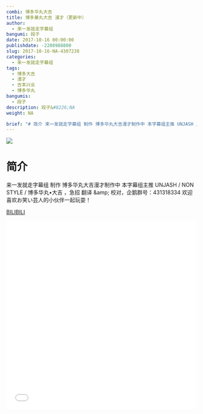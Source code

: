 ```yaml
---
combi: 博多华丸大吉
title: 博多華丸大吉 漫才（更新中）
author: 
  - 来一发就走字幕组
bangumi: 段子
date: 2017-10-16 00:00:00
publishdate: -2208988800
slug: 2017-10-16-NA-4307238
categories: 
  - 来一发就走字幕组
tags: 
  - 博多大吉
  - 漫才
  - 吉本兴业
  - 博多华丸
bangumis: 
  - 段子
description: 段子&#8226;NA
weight: NA

brief: "# 简介 来一发就走字幕组 制作 博多华丸大吉漫才制作中 本字幕组主推 UNJASH / NON STYLE / 博多华丸•大吉 ，急招 翻译 &amp;amp; 校对，企鹅群号：431318334 欢迎喜欢お笑い芸人的小伙伴一起玩耍！"
---
```


![](https://i.imgur.com/ZLLtjI6.jpg)

# 简介  
来一发就走字幕组 制作 博多华丸大吉漫才制作中 本字幕组主推 UNJASH / NON STYLE / 博多华丸•大吉 ，急招 翻译 &amp;amp; 校对，企鹅群号：431318334 欢迎喜欢お笑い芸人的小伙伴一起玩耍！

  [BILIBILI](https://www.bilibili.com/video/av4307238/)


<div class="vcontainer">  <iframe class='video' src="//www.bilibili.com/blackboard/player.html?aid=4307238" width="100%" height="500" frameborder="0" allowfullscreen="allowfullscreen"></iframe></div>
